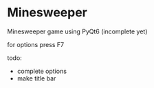 # Minesweeper
Minesweeper game using PyQt6 (incomplete yet)

for options press F7 

todo:
  - complete options
  - make title bar

